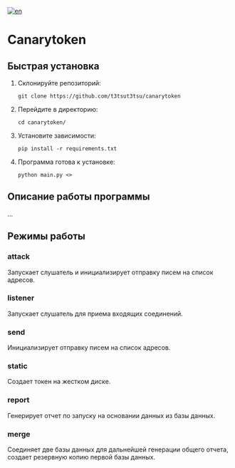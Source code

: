 [![en](https://img.shields.io/badge/lang-en-red.svg)](https://github.com/t3tsut3tsu/canarytoken/blob/master/README.md)

# Canarytoken

## Быстрая установка

1. Склонируйте репозиторий: 

   ```git clone https://github.com/t3tsut3tsu/canarytoken```
2. Перейдите в директорию:
   
   ```cd canarytoken/```
4. Установите зависимости:
   
   ```pip install -r requirements.txt```
6. Программа готова к установке:
   
   ```python main.py <>```

## Описание работы программы
...

## Режимы работы

### attack
Запускает слушатель и инициализирует отправку писем на список адресов.

### listener
Запускает слушатель для приема входящих соединений.

### send
Инициализирует отправку писем на список адресов.

### static
Создает токен на жестком диске. 

### report
Генерирует отчет по запуску на основании данных из базы данных.

### merge
Соединяет две базы данных для дальнейшей генерации общего отчета, создает резервную копию первой базы данных.
